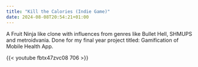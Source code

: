 ```yaml
---
title: "Kill the Calories (Indie Game)"
date: 2024-08-08T20:54:21+01:00
---
```


A Fruit Ninja like clone with influences from genres like Bullet Hell, SHMUPS and metroidvania. Done for my final year project titled: Gamification of Mobile Health App.

{{< youtube fbtx47zvc08  706 >}}
